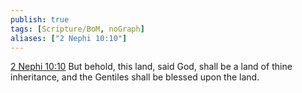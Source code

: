 ```yaml
---
publish: true
tags: [Scripture/BoM, noGraph]
aliases: ["2 Nephi 10:10"]
---
```

[2 Nephi 10:10](https://churchofjesuschrist.org/study/scriptures/bofm/2-ne/10?lang=eng&id=p10#p10) But behold, this land, said God, shall be a land of thine inheritance, and the Gentiles shall be blessed upon the land.

